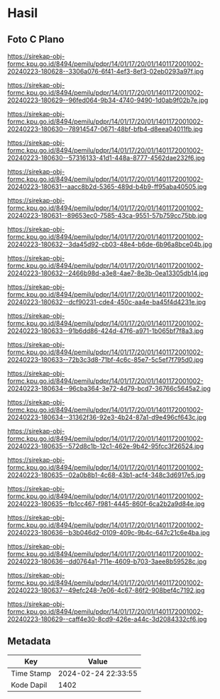 # Hasil

## Foto C Plano

https://sirekap-obj-formc.kpu.go.id/8494/pemilu/pdpr/14/01/17/20/01/1401172001002-20240223-180628--3306a076-6f41-4ef3-8ef3-02eb0293a97f.jpg

https://sirekap-obj-formc.kpu.go.id/8494/pemilu/pdpr/14/01/17/20/01/1401172001002-20240223-180629--96fed064-9b34-4740-9490-1d0ab9f02b7e.jpg

https://sirekap-obj-formc.kpu.go.id/8494/pemilu/pdpr/14/01/17/20/01/1401172001002-20240223-180630--78914547-0671-48bf-bfb4-d8eea04011fb.jpg

https://sirekap-obj-formc.kpu.go.id/8494/pemilu/pdpr/14/01/17/20/01/1401172001002-20240223-180630--57316133-41d1-448a-8777-4562dae232f6.jpg

https://sirekap-obj-formc.kpu.go.id/8494/pemilu/pdpr/14/01/17/20/01/1401172001002-20240223-180631--aacc8b2d-5365-489d-b4b9-ff95aba40505.jpg

https://sirekap-obj-formc.kpu.go.id/8494/pemilu/pdpr/14/01/17/20/01/1401172001002-20240223-180631--89653ec0-7585-43ca-9551-57b759cc75bb.jpg

https://sirekap-obj-formc.kpu.go.id/8494/pemilu/pdpr/14/01/17/20/01/1401172001002-20240223-180632--3da45d92-cb03-48e4-b6de-6b96a8bce04b.jpg

https://sirekap-obj-formc.kpu.go.id/8494/pemilu/pdpr/14/01/17/20/01/1401172001002-20240223-180632--2466b98d-a3e8-4ae7-8e3b-0ea13305db14.jpg

https://sirekap-obj-formc.kpu.go.id/8494/pemilu/pdpr/14/01/17/20/01/1401172001002-20240223-180632--dcf90231-cde4-450c-aa4e-ba45f4d4231e.jpg

https://sirekap-obj-formc.kpu.go.id/8494/pemilu/pdpr/14/01/17/20/01/1401172001002-20240223-180633--91b6dd86-424d-47f6-a971-1b065bf7f8a3.jpg

https://sirekap-obj-formc.kpu.go.id/8494/pemilu/pdpr/14/01/17/20/01/1401172001002-20240223-180633--72b3c3d8-71bf-4c6c-85e7-5c5ef7f795d0.jpg

https://sirekap-obj-formc.kpu.go.id/8494/pemilu/pdpr/14/01/17/20/01/1401172001002-20240223-180634--96cba364-3e72-4d79-bcd7-36766c5645a2.jpg

https://sirekap-obj-formc.kpu.go.id/8494/pemilu/pdpr/14/01/17/20/01/1401172001002-20240223-180634--31362f36-92e3-4b24-87a1-d9e496cf643c.jpg

https://sirekap-obj-formc.kpu.go.id/8494/pemilu/pdpr/14/01/17/20/01/1401172001002-20240223-180635--572d8c1b-12c1-462e-9b42-95fcc3f26524.jpg

https://sirekap-obj-formc.kpu.go.id/8494/pemilu/pdpr/14/01/17/20/01/1401172001002-20240223-180635--02a0b8b1-4c68-43b1-acf4-348c3d6917e5.jpg

https://sirekap-obj-formc.kpu.go.id/8494/pemilu/pdpr/14/01/17/20/01/1401172001002-20240223-180635--fb1cc467-f981-4445-860f-6ca2b2a9d84e.jpg

https://sirekap-obj-formc.kpu.go.id/8494/pemilu/pdpr/14/01/17/20/01/1401172001002-20240223-180636--b3b046d2-0109-409c-9b4c-647c21c6e4ba.jpg

https://sirekap-obj-formc.kpu.go.id/8494/pemilu/pdpr/14/01/17/20/01/1401172001002-20240223-180636--dd0764a1-711e-4609-b703-3aee8b59528c.jpg

https://sirekap-obj-formc.kpu.go.id/8494/pemilu/pdpr/14/01/17/20/01/1401172001002-20240223-180637--49efc248-7e06-4c67-86f2-908bef4c7192.jpg

https://sirekap-obj-formc.kpu.go.id/8494/pemilu/pdpr/14/01/17/20/01/1401172001002-20240223-180629--caff4e30-8cd9-426e-a44c-3d2084332cf6.jpg


## Metadata

| Key        | Value               |
| ---------- | ------------------- |
| Time Stamp | 2024-02-24 22:33:55 |
| Kode Dapil | 1402                |



